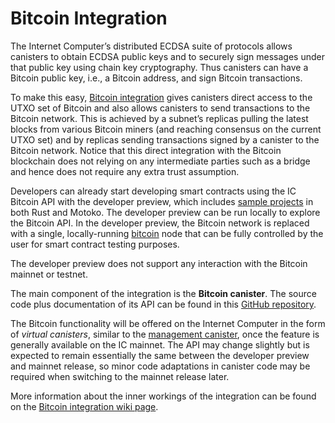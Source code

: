 # Bitcoin Integration

The Internet Computer’s distributed ECDSA suite of protocols allows canisters to obtain ECDSA public keys and to securely sign messages under that public key using chain key cryptography. Thus canisters can have a Bitcoin public key, i.e., a Bitcoin address, and sign Bitcoin transactions.

To make this easy, [Bitcoin integration](https://internetcomputer.org/how-it-works/direct-integration-with-bitcoin) gives canisters direct access to the UTXO set of Bitcoin and also allows canisters to send transactions to the Bitcoin network. This is achieved by a subnet’s replicas pulling the latest blocks from various Bitcoin miners (and reaching consensus on the current UTXO set) and by replicas sending transactions signed by a canister to the Bitcoin network. Notice that this direct integration with the Bitcoin blockchain does not relying on any intermediate parties such as a bridge and hence does not require any extra trust assumption.

Developers can already start developing smart contracts using the IC Bitcoin API with the developer preview, which includes [sample projects](https://github.com/dfinity/bitcoin-developer-preview/tree/master/examples) in both Rust and Motoko. The developer preview can be run locally to explore the Bitcoin API. In the developer preview, the Bitcoin network is replaced with a single, locally-running [bitcoin](https://bitcoin.org/en/full-node) node that can be fully controlled by the user for smart contract testing purposes.

The developer preview does not support any interaction with the Bitcoin mainnet or testnet.

The main component of the integration is the **Bitcoin canister**. The source code plus documentation of its API can be found in this [GitHub repository](https://github.com/dfinity/bitcoin-developer-preview).

The Bitcoin functionality will be offered on the Internet Computer in the form of *virtual canisters*, similar to the [management canister](https://smartcontracts.org/docs/interface-spec/index.html#ic-management-canister), once the feature is generally available on the IC mainnet. The API may change slightly but is expected to remain essentially the same between the developer preview and mainnet release, so minor code adaptations in canister code may be required when switching to the mainnet release later.

More information about the inner workings of the integration can be found on the [Bitcoin integration wiki page](https://wiki.internetcomputer.org/wiki/Bitcoin_integration).
